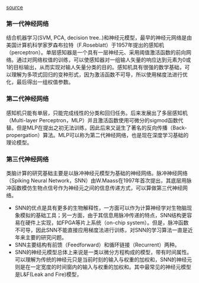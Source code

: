 [source](https://zhuanlan.zhihu.com/p/35416350?utm_source=pocket_mylist)
### 第一代神经网络
结合机器学习(SVM, PCA, decision tree..)和神经元模型，最早的神经元网络是由美国计算机科学家罗森布拉特（F.Roseblatt）于1957年提出的感知机（perceptron）。单层感知器是一个具有一层神经元、采用阈值激活函数的前向网络。通过对网络权值的训练，可以使感知器对一组输人矢量的响应达到元素为0或1的目标输出，从而实现对输人矢量分类的目的。感知机具有很强的数学基础，可以理解为多项式回归的变种形式，因为激活函数不可导，所以使用梯度法进行优化，最后得出一组权值参数。
### 第二代神经网络
感知机只能有单层，只能完成线性的分类和回归任务。后来发展出了多层感知机（Multi-layer Perceptron，MLP）并且激活函数使用可微分的sigmod函数代替。但是MLP在提出之初无法训练，因此后来又诞生了著名的反向传播（Back-propergation）算法。MLP可以称为第二代神经网络，也是现在深度学习基础的理论模型。
### 第三代神经网络
类脑计算的研究基础主要是以脉冲神经元模型为基础的神经网络。脉冲神经网络（Spiking Neural Network，SNN）由W.Maass在1997年首次提出，其底层用脉冲函数模仿生物点信号作为神经元之间的信息传递方式，可以算做第三代神经网络。
- SNN的优点是具有更多的生物解释性，一方面可以作为计算神经学对生物脑现象模拟的基础工具；另一方面，由于其信息用脉冲传递的特点，SNN结构更容易在硬件上实现，如FPGA等片上系统（on-chip system）。但是，脉冲函数不可导，因此SNN不能直接应用梯度法进行训练，对SNN的学习算法一直是近年来主要的研究问题。
- SNN主要结构有前馈（Feedforward）和循环链接（Recurrent）两种。
- SNN的神经元模型总体上来说是一类以微分方程构成的模型，带有时间属性。可以理解为传统的神经元只是当前时刻的输入与权重的加权和，SNN的神经元则是在一定宽度的时间窗内的输入与权重的加权和。其中最常见的神经元模型是L&F(Leak and Fire)模型，
